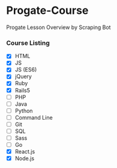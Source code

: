 # Progate-Course
Progate Lesson Overview by Scraping Bot

### Course Listing
- [x] HTML
- [x] JS
- [x] JS (ES6)
- [x] jQuery
- [x] Ruby
- [x] Rails5
- [ ] PHP
- [ ] Java
- [ ] Python
- [ ] Command Line
- [ ] Git
- [ ] SQL
- [ ] Sass
- [ ] Go
- [x] React.js
- [x] Node.js
